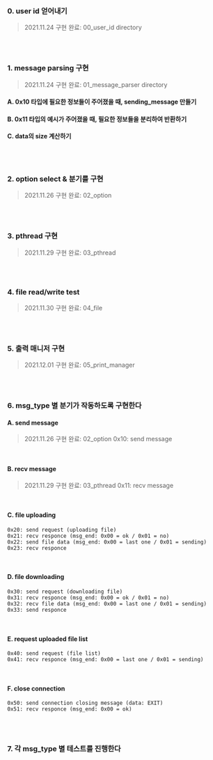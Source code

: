 ### 0. user id 얻어내기
> 2021.11.24 구현 완료: 00_user_id directory

<br>
<br>

### 1. message parsing 구현
> 2021.11.24 구현 완료: 01_message_parser directory

#### A. 0x10 타입에 필요한 정보들이 주어졌을 때, sending_message 만들기
#### B. 0x11 타입의 예시가 주어졌을 때, 필요한 정보들을 분리하여 반환하기
#### C. data의 size 계산하기

<br>
<br>

### 2. option select & 분기를 구현
> 2021.11.26 구현 완료: 02_option
<br>
<br>

### 3. pthread 구현
> 2021.11.29 구현 완료: 03_pthread
<br>
<br>

### 4. file read/write test
> 2021.11.30 구현 완료: 04_file
<br>
<br>

### 5. 출력 매니저 구현
> 2021.12.01 구현 완료: 05_print_manager
<br>
<br>

### 6. msg_type 별 분기가 작동하도록 구현한다
#### A. send message
> 2021.11.26 구현 완료: 02_option
    0x10: send message
<br>
  
#### B. recv message
> 2021.11.29 구현 완료: 03_pthread
    0x11: recv message
<br>
  
#### C. file uploading
    0x20: send request (uploading file)
    0x21: recv responce (msg_end: 0x00 = ok / 0x01 = no)
    0x22: send file data (msg_end: 0x00 = last one / 0x01 = sending)
    0x23: recv responce
<br>

#### D. file downloading
    0x30: send request (downloading file)
    0x31: recv responce (msg_end: 0x00 = ok / 0x01 = no)
    0x32: recv file data (msg_end: 0x00 = last one / 0x01 = sending)
    0x33: send responce
<br>

#### E. request uploaded file list
    0x40: send request (file list)
    0x41: recv responce (msg_end: 0x00 = last one / 0x01 = sending)
<br>

#### F. close connection
    0x50: send connection closing message (data: EXIT)
    0x51: recv responce (msg_end: 0x00 = ok)
<br>
<br>

### 7. 각 msg_type 별 테스트를 진행한다
